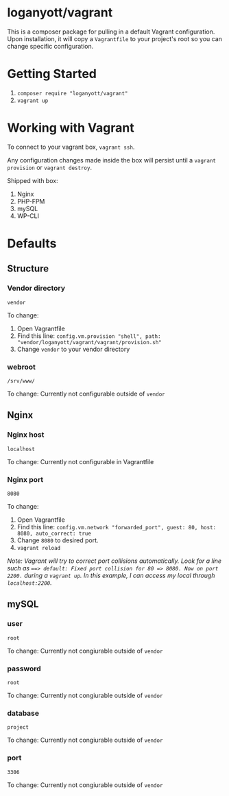 # loganyott/vagrant

This is a composer package for pulling in a default Vagrant configuration. Upon installation, it will copy a `Vagrantfile` to your project's root so you can change specific configuration.

# Getting Started

1. `composer require "loganyott/vagrant"`
2. `vagrant up`

# Working with Vagrant

To connect to your vagrant box, `vagrant ssh`.

Any configuration changes made inside the box will persist until a `vagrant provision` or `vagrant destroy`.

Shipped with box:
1. Nginx
2. PHP-FPM
3. mySQL
4. WP-CLI

# Defaults

## Structure

### Vendor directory
`vendor`

To change:
  1. Open Vagrantfile
  2. Find this line: `config.vm.provision "shell", path: "vendor/loganyott/vagrant/vagrant/provision.sh"`
  3. Change `vendor` to your vendor directory

### webroot
`/srv/www/`

To change:
  Currently not configurable outside of `vendor`

## Nginx

### Nginx host
`localhost`

To change:
  Currently not configurable in Vagrantfile

### Nginx port
`8080`

To change:
  1. Open Vagrantfile
  2. Find this line: `config.vm.network "forwarded_port", guest: 80, host: 8080, auto_correct: true`
  3. Change `8080` to desired port.
  4. `vagrant reload`

*Note: Vagrant will try to correct port collisions automatically. Look for a line such as `==> default: Fixed port collision for 80 => 8080. Now on port 2200.` during a `vagrant up`. In this example, I can access my local through `localhost:2200`.*

## mySQL

### user
`root`

To change:
  Currently not congiurable outside of `vendor`

### password
`root`

To change:
  Currently not congiurable outside of `vendor`

### database
`project`

To change:
  Currently not congiurable outside of `vendor`

### port
`3306`

To change:
  Currently not congiurable outside of `vendor`
